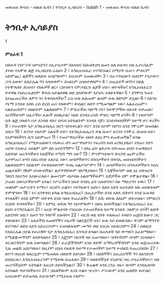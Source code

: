 ﻿
መጽሐፍ ቅዱስ - ብሉይ ኪዳን / ትንቢተ ኢሳይያስ - Isaiah 1 - መጽሐፍ ቅዱስ ብሉይ ኪዳን
# ትንቢተ ኢሳይያስ
1
### ምዕራፍ 1
በይሁዳ ነገሥታት በዖዝያንና በኢዮአታም በአካዝና በሕዝቅያስ ዘመን ስለ ይሁዳና ስለ ኢየሩሳሌም ያየው የአሞጽ ልጅ የኢሳይያስ ራእይ።
2 ፤ እግዚአብሔር ተናግሮአልና ሰማያት ስሙ፥ ምድርም አድምጪ፤ ልጆችን ወለድሁ አሳደግሁም፥ እነርሱም አመጹብኝ።
3 ፤ በሬ የገዢውን አህያም የጌታውን ጋጣ አወቀ፤ እስራኤል ግን አላወቀም፥ ሕዝቤም አላስተዋለም።
4 ፤ ኃጢአተኛ ወገንና በደል የተሞላበት ሕዝብ፥ የክፉዎች ዘር፥ ርኵሰትን የምታደርጉ ልጆች ሆይ፥ ወዮላችሁ! እግዚአብሔርን ትተዋል የእስራኤልንም ቅዱስ አቃልለዋል ወደ ኋላቸውም እየሄዱ ተለይተዋል።
5 ፤ ደግሞስ ዓመፃ እየጨመራችሁ ለምን ገና ትቀሰፋላችሁ? ራስ ሁሉ ለሕመም ልብም ሁሉ ለድካም ሆኗል።
6 ፤ ከእግር ጫማ አንስቶ እስከ ራስ ድረስ ጤና የለውም፤ ቍስልና እበጥ የሚመግልም ነው፤ አልፈረጠም፥ አልተጠገነም፥ በዘይትም አልለዘበም።
7 ፤ ምድራችሁ ባድማ ናት፤ ከተሞቻችሁ በእሳት ተቃጠሉ፤ እርሻችሁንም በፊታችሁ ሌሎች ይበሉታል፤ ባዕድ እንዳፈረሳት ምድር ባድማ ሆነች።
8 ፤ የጽዮንም ሴት ልጅ በወይን ቦታ እንዳለ ዳስ፥ በዱባ አትክልትም እንዳለ ጎጆ፥ እንደተከበበችም ከተማ ሆና ቀረች።
9 ፤ የሠራዊት ጌታ እግዚአብሔር ዘርን ባያስቀርልን ኖሮ፥ እንደ ሰዶም በሆንነ እንደ ገሞራም በመሰልነ ነበር።
10 ፤ እናንተ የሰዶም አለቆች ሆይ፥ የእግዚአብሔርን ቃል ስሙ፤ እናንተ የገሞራ ሕዝብ ሆይ፥ የአምላካችንን ሕግ አድምጡ።
11 ፤ የመሥዋዕታችሁ ብዛት ለእኔ ምን ይጠቅመኛል? ይላል እግዚአብሔር፤ የሚቃጠለውን የአውራ በግ መሥዋዕትንና የፍሪዳን ስብ ጠግቤያለሁ፤ የበሬና የበግ ጠቦት የአውራ ፍየልም ደም ደስ አያሰኘኝም።
12 ፤ በእኔ ፊት ልትታዩ ብትመጡ ይህን የመቅደሴን አደባባይ መርገጣችሁን ከእጃችሁ የሚሻ ማን ነው?
13 ፤ ምናምንቴውን ቍርባን ጨምራችሁ አታምጡ፤ ዕጣን በእኔ ዘንድ አጸያፊ ነው፤ መባቻችሁንና ሰንበታችሁን በጉባኤ መሰብሰባችሁን አልወድድም፤ በደልንም የተቀደሰውንም ጉባኤ አልታገሥም።
14 ፤ መባቻችሁንና በዓላቶቻችሁን ነፍሴ ጠልታለች፤ ሸክም ሆነውብኛል፥ ልታገሣቸውም ደክሜያለሁ።
15 ፤ እጃችሁንም ወደ እኔ ብትዘረጉ ዓይኔን ከእናንተ እሰውራለሁ፥ ልመናንም ብታበዙ አልሰማችሁም፤ እጆቻችሁ ደም ተሞልተዋል።
16 ፤ ታጠቡ ሰውነታችሁንም አንጹ፤ የሥራችሁን ክፋት ከዓይኔ ፊት አስወግዱ፤ ክፉ ማድረግን ተዉ፥
17 ፤ መልካም መሥራትን ተማሩ፥ ፍርድን ፈልጉ፥ የተገፋውን አድኑ፥ ለድሀ አደጉ ፍረዱለት ስለ መበለቲቱም ተምዋገቱ።
18 ፤ ኑና እንዋቀስ ይላል እግዚአብሔር፤ ኃጢአታችሁ እንደ አለላ ብትሆን እንደ አመዳይ ትነጻለች፤ እንደ ደምም ብትቀላ እንደ ባዘቶ ትጠራለች።
19 ፤ እሺ ብትሉ ለእኔም ብትታዘዙ፥ የምድርን በረከት ትበላላችሁ፤
20 ፤ እምቢ ብትሉ ግን ብታምፁም፥ ሰይፍ ይበላችኋል፤ የእግዚአብሔር አፍ ይህን ተናግሮአልና።
21 ፤ ፍርድ ሞልቶባት የነበረው የታመነችይቱ ከተማ እንዴት ጋለሞታ ሆነች! ጽድቅ አድሮባት ነበር፥ አሁን ግን ገዳዮች አሉባት።
22 ፤ ብርሽ ወደ ዝገት ተለወጠ፤ የወይን ጠጅሽ ከውሃ ጋር ተደባለቀ።
23 ፤ አለቆችሽ አመጸኞችና የሌቦች ባልንጀሮች ሆኑ፤ ሁሉ ጉቦ ይወድዳሉ፥ ዋጋም ለማግኘት ይሮጣሉ፤ ለድሀ አደጉ አይፈርዱም፥ የመበለቲቱም ሙግት ወደ እነርሱ አይደርስም።
24 ፤ ስለዚህ የእስራኤል ኃያል የሠራዊት ጌታ እግዚአብሔር እንዲህ ይላል። በጠላቶቼ ላይ ቍጣዬን እፈጽማለሁ፥ የሚቋቋሙኝንም እበቀላለሁ።
25 ፤ እጄንም በአንቺ ላይ አመጣለሁ፥ ዝገትሽንም በጣም አነጻለሁ፥ ቆርቆሮሽንም ሁሉ አወጣለሁ፤
26 ፤ ፈራጆችሽንም እንደ ቀድሞ አማካሪዎችሽንም እንደ መጀመሪያው ጊዜ መልሼ አስነሣለሁ፤ ከዚያም በኋላ የጽድቅ ከተማ የታመነችም ከተማ ተብለሽ ትጠሪያለሽ።
27 ፤ ጽዮን በፍርድ ከእርሷም የሚመለሱ በጽድቅ ይድናሉ።
28 ፤ በደለኞችና ኃጢአተኞች ግን በአንድነት ይሰበራሉ፥ እግዚአብሔርንም የሚተዉ ይጠፋሉ።
29 ፤ በወደዳችኋት የአድባር ዛፍ ታፍራላችሁና፥ ስለ መረጣችኋትም አትክልት እፍረት ይይዛችኋልና፤
30 ፤ ቅጠልዋ እንደ ረገፈ ዛፍ፥ ውሃም እንደሌለባት አትክልት ትሆናላችሁና።
31 ፤ ኃይለኛውም እንደ ተልባ ጭረት፥ ሥራውም እንደ ጠለሸት ይሆናል፤ አብረውም ይቃጠላሉ እነርሱንም የሚያጠፋ የለም። 
